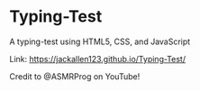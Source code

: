 # Typing-Test

A typing-test using HTML5, CSS, and JavaScript

Link: https://jackallen123.github.io/Typing-Test/

Credit to @ASMRProg on YouTube!
